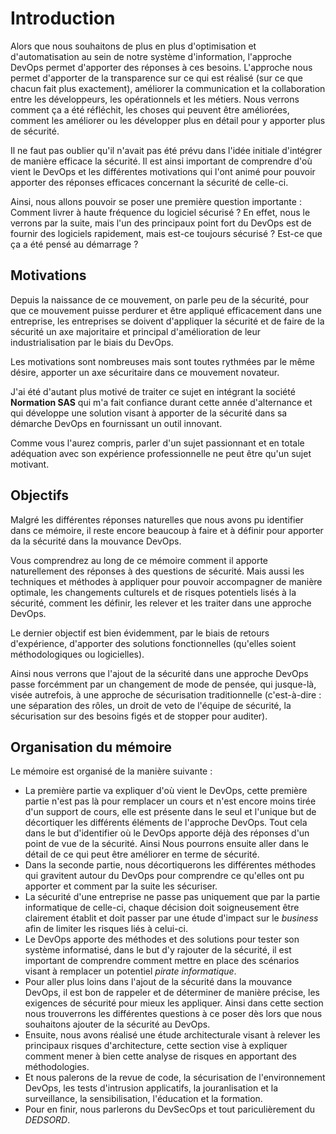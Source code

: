 # Introduction

Alors que nous souhaitons de plus en plus d'optimisation et d'automatisation au sein de notre système d'information, l'approche DevOps permet d'apporter des réponses à ces besoins.
L'approche nous permet d'apporter de la transparence sur ce qui est réalisé (sur ce que chacun fait plus exactement), améliorer la communication et la collaboration entre les développeurs, les opérationnels et les métiers. Nous verrons comment ça a été réfléchit, les choses qui peuvent être améliorées, comment les améliorer ou les développer plus en détail pour y apporter plus de sécurité.

Il ne faut pas oublier qu'il n'avait pas été prévu dans l'idée initiale d'intégrer de manière efficace la sécurité.
Il est ainsi important de comprendre d'où vient le DevOps et les différentes motivations qui l'ont animé pour pouvoir apporter des réponses efficaces concernant la sécurité de celle-ci.

Ainsi, nous allons pouvoir se poser une première question importante : Comment livrer à haute fréquence du logiciel sécurisé ? En effet, nous le verrons par la suite, mais l'un des principaux point fort du DevOps est de fournir des logiciels rapidement, mais est-ce toujours sécurisé ? Est-ce que ça a été pensé au démarrage ?

## Motivations

Depuis la naissance de ce mouvement, on parle peu de la sécurité, pour que ce mouvement puisse perdurer et être appliqué efficacement dans une entreprise, les entreprises se doivent d'appliquer la sécurité et de faire de la sécurité un axe majoritaire et principal d'amélioration de leur industrialisation par le biais du DevOps.

Les motivations sont nombreuses mais sont toutes rythmées par le même désire, apporter un axe sécuritaire dans ce mouvement novateur.

J'ai été d'autant plus motivé de traiter ce sujet en intégrant la société **Normation SAS** qui m'a fait confiance durant cette année d'alternance et qui développe une solution visant à apporter de la sécurité dans sa démarche DevOps en fournissant un outil innovant.

Comme vous l'aurez compris, parler d'un sujet passionnant et en totale adéquation avec son expérience professionnelle ne peut être qu'un sujet motivant.

## Objectifs

Malgré les différentes réponses naturelles que nous avons pu identifier dans ce mémoire, il reste encore beaucoup à faire et à définir pour apporter da la sécurité dans la mouvance DevOps.

Vous comprendrez au long de ce mémoire comment il apporte naturellement des réponses à des questions de sécurité.
Mais aussi les techniques et méthodes à appliquer pour pouvoir accompagner de manière optimale, les changements culturels et de risques potentiels lisés à la sécurité, comment les définir, les relever et les traiter dans une approche DevOps.

Le dernier objectif est bien évidemment, par le biais de retours d'expérience, d'apporter des solutions fonctionnelles (qu'elles soient méthodologiques ou logicielles).

Ainsi nous verrons que l'ajout de la sécurité dans une approche DevOps passe forcémment par un changement de mode de pensée, qui jusque-là, visée autrefois, à une approche de sécurisation traditionnelle (c'est-à-dire : une séparation des rôles, un droit de veto de l'équipe de sécurité, la sécurisation sur des besoins figés et de stopper pour auditer).

## Organisation du mémoire

Le mémoire est organisé de la manière suivante :

- La première partie va expliquer d'où vient le DevOps, cette première partie n'est pas là pour remplacer un cours et n'est encore moins tirée d'un support de cours, elle est présente dans le seul et l'unique but de décortiquer les différents éléments de l'approche DevOps. Tout cela dans le but d'identifier où le DevOps apporte déjà des réponses d'un point de vue de la sécurité. Ainsi Nous pourrons ensuite aller dans le détail de ce qui peut être améliorer en terme de sécurité.
- Dans la seconde partie, nous décortiquerons les différentes méthodes qui gravitent autour du DevOps pour comprendre ce qu'elles ont pu apporter et comment par la suite les sécuriser.
- La sécurité d'une entreprise ne passe pas uniquement que par la partie informatique de celle-ci, chaque décision doit soigneusement être clairement établit et doit passer par une étude d'impact sur le *business* afin de limiter les risques liés à celui-ci.
- Le DevOps apporte des méthodes et des solutions pour tester son système informatisé, dans le but d'y rajouter de la sécurité, il est important de comprendre comment mettre en place des scénarios visant à remplacer un potentiel *pirate informatique*.
- Pour aller plus loins dans l'ajout de la sécurité dans la mouvance DevOps, il est bon de rappeler et de déterminer de manière précise, les exigences de sécurité pour mieux les appliquer. Ainsi dans cette section nous trouverrons les différentes questions à ce poser dès lors que nous souhaitons ajouter de la sécurité au DevOps.
- Ensuite, nous avons réalisé une étude architecturale visant à relever les principaux risques d'architecture, cette section vise à expliquer comment mener à bien cette analyse de risques en apportant des méthodologies.
- Et nous palerons de la revue de code, la sécurisation de l'environnement DevOps, les tests d'intrusion applicatifs, la jouranlisation et la surveillance, la sensibilisation, l'éducation et la formation.
- Pour en finir, nous parlerons du DevSecOps et tout pariculièrement du *DEDSORD*.
